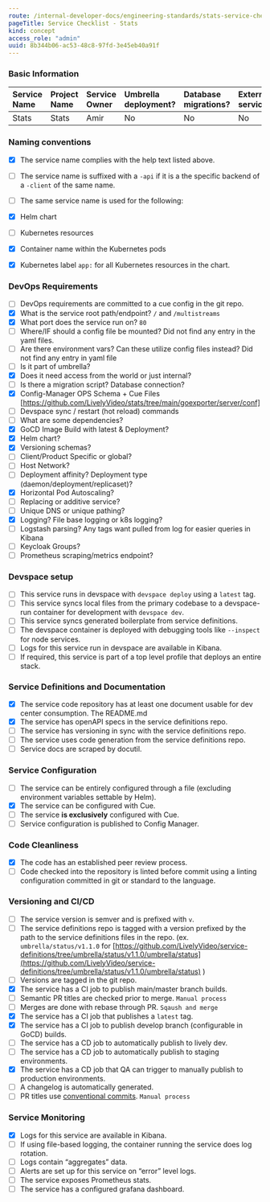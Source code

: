 ```yaml
---
route: /internal-developer-docs/engineering-standards/stats-service-checklist
pageTitle: Service Checklist - Stats
kind: concept
access_role: "admin"
uuid: 8b344b06-ac53-48c8-97fd-3e45eb40a91f
---
```


### Basic Information


|**Service Name**      | **Project Name** | **Service Owner** | **Umbrella deployment?**| **Database migrations?** | **External service?** | **Github link** |
| :---        |    :----   |       :--- | :--- | :--| :--| :--| 
| Stats      | Stats       | Amir   |No|No|No|https://github.com/LivelyVideo/stats |


### Naming conventions


- [x] The service name complies with the help text listed above.
- [ ] The service name is suffixed with a `-api` if it is a the specific backend of a `-client` of the same name.
- [ ] The same service name is used for the following:

- [x] Helm chart
- [ ] Kubernetes resources
- [x] Container name within the Kubernetes pods
- [x] Kubernetes label `app:` for all Kubernetes resources in the chart.

### DevOps Requirements


- [ ] DevOps requirements are committed to a cue config in the git repo.
- [x] What is the service root path/endpoint? `/` and `/multistreams`
- [x] What port does the service run on? `80`
- [ ] Where/IF should a config file be mounted? Did not find any entry in the yaml files.
- [ ] Are there environment vars? Can these utilize config files instead? Did not find any entry in yaml file
- [ ] Is it part of umbrella?
- [x] Does it need access from the world or just internal?
- [ ] Is there a migration script? Database connection?
- [x] Config-Manager OPS Schema + Cue Files [https://github.com/LivelyVideo/stats/tree/main/goexporter/server/conf]
- [ ] Devspace sync / restart (hot reload) commands 
- [ ] What are some dependencies?
- [x] GoCD Image Build with latest & Deployment?
- [x] Helm chart?
- [x] Versioning schemas?
- [ ] Client/Product Specific or global?
- [ ] Host Network?
- [ ] Deployment affinity? Deployment type (daemon/deployment/replicaset)?
- [x] Horizontal Pod Autoscaling? 
- [ ] Replacing or additive service?
- [ ] Unique DNS or unique pathing?
- [x] Logging? File base logging or k8s logging?
- [ ] Logstash parsing? Any tags want pulled from log for easier queries in Kibana
- [ ] Keycloak Groups?
- [ ] Prometheus scraping/metrics endpoint?

### Devspace setup


- [ ] This service runs in devspace with `devspace deploy` using a `latest` tag.
- [ ] This service syncs local files from the primary codebase to a devspace-run container for development with `devspace dev`.
- [ ] This service syncs generated boilerplate from service definitions.
- [ ] The devspace container is deployed with debugging tools like `--inspect` for node services.
- [ ] Logs for this service run in devspace are available in Kibana.
- [ ] If required, this service is part of a top level profile that deploys an entire stack.

### Service Definitions and Documentation


- [x] The service code repository has at least one document usable for dev center consumption. The README.md
- [x] The service has openAPI specs in the service definitions repo.
- [ ] The service has versioning in sync with the service definitions repo.
- [ ] The service uses code generation from the service definitions repo.
- [ ] Service docs are scraped by docutil.

### Service Configuration


- [ ] The service can be entirely configured through a file (excluding environment variables settable by Helm).
- [x] The service can be configured with Cue.
- [ ] The service **is exclusively** configured with Cue.
- [ ] Service configuration is published to Config Manager.

### Code Cleanliness


- [x] The code has an established peer review process.
- [ ] Code checked into the repository is linted before commit using a linting configuration committed in git or standard to the language.

### Versioning and CI/CD


- [ ] The service version is semver and is prefixed with `v`.
- [ ] The service definitions repo is tagged with a version prefixed by the path to the service definitions files in the repo. (ex. `umbrella/status/v1.1.0` for [https://github.com/LivelyVideo/service-definitions/tree/umbrella/status/v1.1.0/umbrella/status](https://github.com/LivelyVideo/service-definitions/tree/umbrella/status/v1.1.0/umbrella/status) )
- [ ] Versions are tagged in the git repo.
- [x] The service has a CI job to publish main/master branch builds.
- [ ] Semantic PR titles are checked prior to merge. `Manual process`
- [ ] Merges are done with rebase through PR. `Sqaush and merge`
- [x] The service has a CI job that publishes a `latest` tag.
- [x] The service has a CI job to publish develop branch (configurable in GoCD) builds.
- [ ] The service has a CD job to automatically publish to lively dev.
- [ ] The service has a CD job to automatically publish to staging environments.
- [x] The service has a CD job that QA can trigger to manually publish to production environments.
- [ ] A changelog is automatically generated.
- [ ] PR titles use [conventional commits](https://www.conventionalcommits.org/en/v1.0.0/). `Manual process`

### Service Monitoring


- [x] Logs for this service are available in Kibana.
- [ ] If using file-based logging, the container running the service does log rotation.
- [ ] Logs contain “aggregates” data.
- [ ] Alerts are set up for this service on “error” level logs.
- [ ] The service exposes Prometheus stats.
- [ ] The service has a configured grafana dashboard.